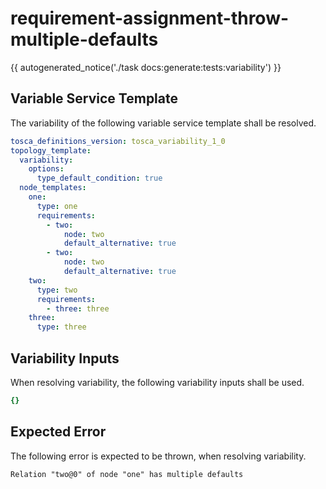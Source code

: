 # requirement-assignment-throw-multiple-defaults

{{ autogenerated_notice('./task docs:generate:tests:variability') }}


## Variable Service Template

The variability of the following variable service template shall be resolved.

```yaml linenums="1"
tosca_definitions_version: tosca_variability_1_0
topology_template:
  variability:
    options:
      type_default_condition: true
  node_templates:
    one:
      type: one
      requirements:
        - two:
            node: two
            default_alternative: true
        - two:
            node: two
            default_alternative: true
    two:
      type: two
      requirements:
        - three: three
    three:
      type: three
```

## Variability Inputs

When resolving variability, the following variability inputs shall be used.

```yaml linenums="1"
{}
```




## Expected Error

The following error is expected to be thrown, when resolving variability.

```text linenums="1"
Relation "two@0" of node "one" has multiple defaults
```

